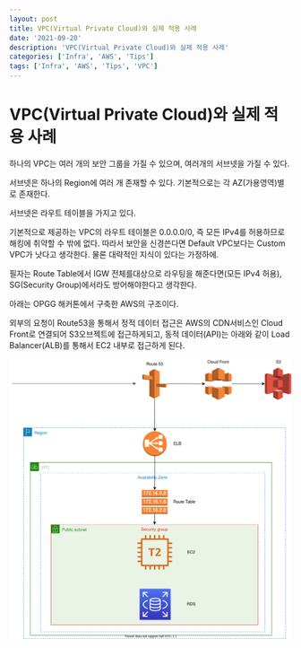 ```yaml
---
layout: post
title: VPC(Virtual Private Cloud)와 실제 적용 사례
date: '2021-09-20'
description: 'VPC(Virtual Private Cloud)와 실제 적용 사례'
categories: ['Infra', 'AWS', 'Tips']
tags: ['Infra', 'AWS', 'Tips', 'VPC']
---
```

# VPC(Virtual Private Cloud)와 실제 적용 사례

하나의 VPC는 여러 개의 보안 그룹을 가질 수 있으며, 여러개의 서브넷을 가질 수 있다.

서브넷은 하나의 Region에 여러 개 존재할 수 있다. 기본적으로는 각 AZ(가용영역)별로 존재한다.

서브넷은 라우트 테이블을 가지고 있다.



기본적으로 제공하는 VPC의 라우트 테이블은 0.0.0.0/0, 즉 모든 IPv4를 허용하므로 해킹에 취약할 수 밖에 없다. 따라서 보안을 신경쓴다면 Default VPC보다는 Custom VPC가 낫다고 생각한다. 물론 대략적인 지식이 있다는 가정하에.



필자는 Route Table에서 IGW 전체를대상으로 라우팅을 해준다면(모든 IPv4 허용), SG(Security Group)에서라도 방어해야한다고 생각한다.



아래는 OPGG 해커톤에서 구축한 AWS의 구조이다.

외부의 요청이 Route53을 통해서 정적 데이터 접근은 AWS의 CDN서비스인 Cloud Front로 연결되어 S3오브젝트에 접근하게되고, 동적 데이터(API)는 아래와 같이 Load Balancer(ALB)를 통해서 EC2 내부로 접근하게 된다.

![OPGG_VPC.png](https://raw.githubusercontent.com/leeseojune53/yatudy/bfa3147e122d1f803d0e4711e86363e6209e0257/images/AWS%20Architecture.svg)

